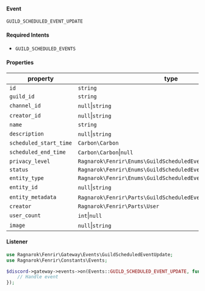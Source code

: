 #### Event
`GUILD_SCHEDULED_EVENT_UPDATE`

#### Required Intents
- `GUILD_SCHEDULED_EVENTS`

#### Properties
|property|type|
|--------|----|
|`id`|`string`|
|`guild_id`|`string`|
|`channel_id`|`null`&#124;`string`|
|`creator_id`|`null`&#124;`string`|
|`name`|`string`|
|`description`|`null`&#124;`string`|
|`scheduled_start_time`|`Carbon\Carbon`|
|`scheduled_end_time`|`Carbon\Carbon`&#124;`null`|
|`privacy_level`|`Ragnarok\Fenrir\Enums\GuildScheduledEventPrivacyLevel`|
|`status`|`Ragnarok\Fenrir\Enums\GuildScheduledEventStatus`|
|`entity_type`|`Ragnarok\Fenrir\Enums\GuildScheduledEventEntityType`|
|`entity_id`|`null`&#124;`string`|
|`entity_metadata`|`Ragnarok\Fenrir\Parts\GuildScheduledEventEntityMetadata`&#124;`null`|
|`creator`|`Ragnarok\Fenrir\Parts\User`|
|`user_count`|`int`&#124;`null`|
|`image`|`null`&#124;`string`|

#### Listener
```php
use Ragnarok\Fenrir\Gateway\Events\GuildScheduledEventUpdate;
use Ragnarok\Fenrir\Constants\Events;

$discord->gateway->events->on(Events::GUILD_SCHEDULED_EVENT_UPDATE, function (GuildScheduledEventUpdate $event) {
    // Handle event
});
```
